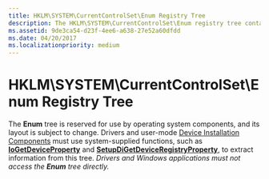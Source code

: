```yaml
---
title: HKLM\SYSTEM\CurrentControlSet\Enum Registry Tree
description: The HKLM\SYSTEM\CurrentControlSet\Enum registry tree contains information about the devices on the system.
ms.assetid: 9de3ca54-d23f-4ee6-a638-27e52a60dfdd
ms.date: 04/20/2017
ms.localizationpriority: medium
---
```


# HKLM\\SYSTEM\\CurrentControlSet\\Enum Registry Tree





The **Enum** tree is reserved for use by operating system components, and its layout is subject to change. Drivers and user-mode [Device Installation Components](https://docs.microsoft.com/previous-versions/ff541277(v=vs.85)) must use system-supplied functions, such as [**IoGetDeviceProperty**](https://docs.microsoft.com/windows-hardware/drivers/ddi/content/wdm/nf-wdm-iogetdeviceproperty) and [**SetupDiGetDeviceRegistryProperty**](https://docs.microsoft.com/windows/desktop/api/setupapi/nf-setupapi-setupdigetdeviceregistrypropertya), to extract information from this tree. *Drivers and Windows applications must not access the* ***Enum*** *tree directly.*

 

 





